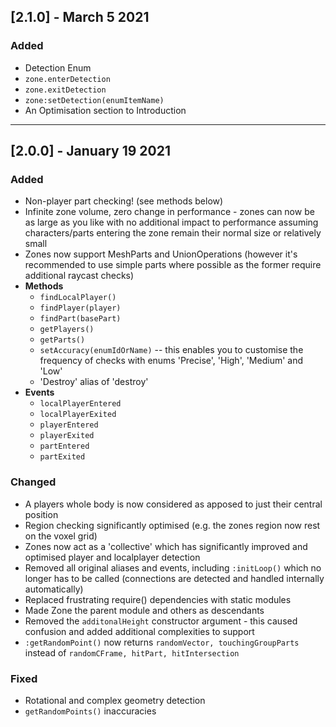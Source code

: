 ## [2.1.0] - March 5 2021
### Added
- Detection Enum
- ``zone.enterDetection``
- ``zone.exitDetection``
- ``zone:setDetection(enumItemName)``
- An Optimisation section to Introduction



--------

## [2.0.0] - January 19 2021
### Added
- Non-player part checking! (see methods below)
- Infinite zone volume, zero change in performance - zones can now be as large as you like with no additional impact to performance assuming characters/parts entering the zone remain their normal size or relatively small
- Zones now support MeshParts and UnionOperations (however it's recommended to use simple parts where possible as the former require additional raycast checks)
- **Methods**
    - ``findLocalPlayer()``
    - ``findPlayer(player)``
    - ``findPart(basePart)``
    - ``getPlayers()``
    - ``getParts()``
    - ``setAccuracy(enumIdOrName)`` -- this enables you to customise the frequency of checks with enums 'Precise', 'High', 'Medium' and 'Low'
    - 'Destroy' alias of 'destroy'
- **Events**
    - ``localPlayerEntered``
    - ``localPlayerExited``
    - ``playerEntered``
    - ``playerExited``
    - ``partEntered``
    - ``partExited``

### Changed
- A players whole body is now considered as apposed to just their central position
- Region checking significantly optimised (e.g. the zones region now rest on the voxel grid)
- Zones now act as a 'collective' which has significantly improved and optimised player and localplayer detection
- Removed all original aliases and events, including ``:initLoop()`` which no longer has to be called (connections are detected and handled internally automatically)
- Replaced frustrating require() dependencies with static modules
- Made Zone the parent module and others as descendants
- Removed the ``additonalHeight`` constructor argument - this caused confusion and added additional complexities to support
- ``:getRandomPoint()`` now returns ``randomVector, touchingGroupParts`` instead of ``randomCFrame, hitPart, hitIntersection``

### Fixed
- Rotational and complex geometry detection
- ``getRandomPoints()`` inaccuracies